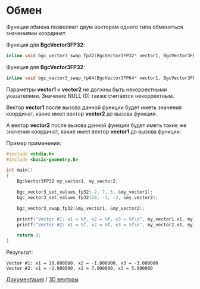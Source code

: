 # Обмен

Функции обмена позволяют двум векторам одного типа обменяться значениями координат.

Функция для **BgcVector3FP32**:

```c
inline void bgc_vector3_swap_fp32(BgcVector3FP32* vector1, BgcVector3FP32* vector2);
```

Функция для **BgcVector3FP32**:

```c
inline void bgc_vector3_swap_fp64(BgcVector3FP64* vector1, BgcVector3FP64* vector2);
```

Параметры **vector1** и **vector2** не должны быть некорректными указателями. Значение NULL (0) также считается некорректным.

Вектор **vector1** после вызова данной функции будет иметь значения координат, какие имел вектор **vector2** до вызова функции.

А вектор **vector2** после вызова данной функции будет иметь такие же значения координат, какие имел вектор **vector1** до вызова функции.

Пример применения:

```c
#include <stdio.h>
#include <basic-geometry.h>

int main()
{
    BgcVector3FP32 my_vector1, my_vector2;

    bgc_vector3_set_values_fp32(-2, 7, 5, &my_vector1);
    bgc_vector3_set_values_fp32(10, -1, -3, &my_vector2);

    bgc_vector3_swap_fp32(&my_vector1, &my_vector2);

    printf("Vector #1: x1 = %f, x2 = %f, x3 = %f\n", my_vector1.x1, my_vector1.x2, my_vector1.x3);
    printf("Vector #2: x1 = %f, x2 = %f, x3 = %f\n", my_vector2.x1, my_vector2.x2, my_vector2.x3);

    return 0;
}
```

Результат:

```
Vector #1: x1 = 10.000000, x2 = -1.000000, x3 = -3.000000
Vector #2: x1 = -2.000000, x2 = 7.000000, x3 = 5.000000
```

[Документация](../intro-rus.md) / [3D векторы](../vector3-rus.md)
